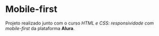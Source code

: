 # Mobile-first

Projeto realizado junto com o curso _HTML e CSS: responsividade com mobile-first_ da plataforma **Alura**.
